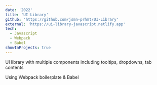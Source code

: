 ```yaml
---
date: '2022'
title: 'UI Library'
github: 'https://github.com/jsmn-prhmt/UI-Library'
external: 'https://ui-library-javascript.netlify.app'
tech:
  - Javascript
  - Webpack
  - Babel
showInProjects: true
---
```


UI library with multiple components including tooltips, dropdowns, tab contents

Using Webpack boilerplate & Babel